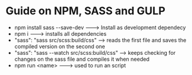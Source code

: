 # Guide on NPM, SASS and GULP
- npm install sass --save-dev ---> Install as development dependecy
- npm i ---> installs all dependencies
- "sass": "sass src/scss:build/css" --> reads the first file and saves the compiled version on the second one
- "sass": "sass --watch src/scss:build/css" --> keeps checking for changes on the sass file and compiles it when needed
- npm run \<name> ---> used to run an script